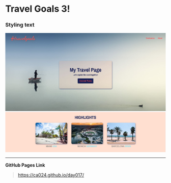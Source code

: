 # Travel Goals 3!
### Styling text
![Travel goals!](https://github.com/ca024/images/blob/main/day017/travel-goals3_1.JPG)
![Travel goals!](https://github.com/ca024/images/blob/main/day017/travel-goals3_2.JPG)

---

**GitHub Pages Link**
> https://ca024.github.io/day017/

